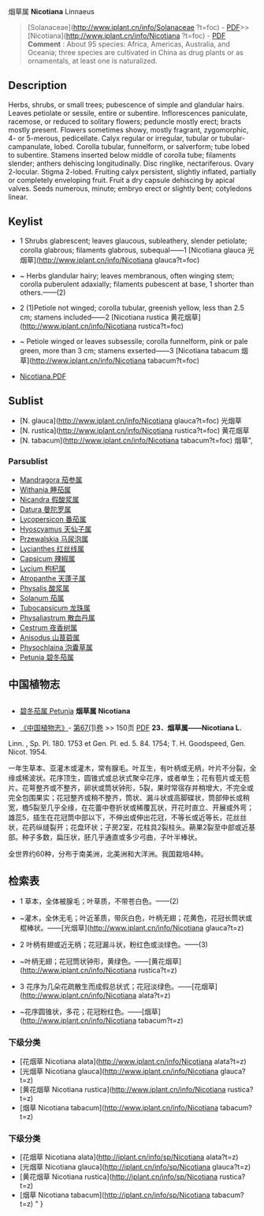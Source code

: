 烟草属 **Nicotiana** Linnaeus

> [Solanaceae](http://www.iplant.cn/info/Solanaceae ?t=foc) - [PDF](http://iplant.cn/foc/pdf/Solanaceae.pdf)>>[Nicotiana](http://www.iplant.cn/info/Nicotiana ?t=foc) - [PDF](http://www.iplant.cn/foc/pdf/Nicotiana.pdf)
> **Comment** : 
> About 95 species: Africa, Americas, Australia, and Oceania; three species are cultivated in China as drug plants or as ornamentals, at least one is naturalized.

## Description

Herbs, shrubs, or small trees; pubescence of simple and glandular hairs. Leaves petiolate or sessile, entire or subentire. Inflorescences paniculate, racemose, or reduced to solitary flowers; peduncle mostly erect; bracts mostly present. Flowers sometimes showy, mostly fragrant, zygomorphic, 4- or 5-merous, pedicellate. Calyx regular or irregular, tubular or tubular-campanulate, lobed. Corolla tubular, funnelform, or salverform; tube lobed to subentire. Stamens inserted below middle of corolla tube; filaments slender; anthers dehiscing longitudinally. Disc ringlike, nectariferous. Ovary 2-locular. Stigma 2-lobed. Fruiting calyx persistent, slightly inflated, partially or completely enveloping fruit. Fruit a dry capsule dehiscing by apical valves. Seeds numerous, minute; embryo erect or slightly bent; cotyledons linear.
## Keylist

* 1 Shrubs glabrescent; leaves glaucous, subleathery, slender petiolate; corolla glabrous; filaments glabrous, subequal——1 [Nicotiana glauca 光烟草](http://www.iplant.cn/info/Nicotiana glauca?t=foc)
* ~ Herbs glandular hairy; leaves membranous, often winging stem; corolla puberulent adaxially; filaments pubescent at base, 1 shorter than others.——(2)

* 2 (1)Petiole not winged; corolla tubular, greenish yellow, less than 2.5 cm; stamens included——2 [Nicotiana rustica 黄花烟草](http://www.iplant.cn/info/Nicotiana rustica?t=foc)
* ~ Petiole winged or leaves subsessile; corolla funnelform, pink or pale green, more than 3 cm; stamens exserted——3 [Nicotiana tabacum 烟草](http://www.iplant.cn/info/Nicotiana tabacum?t=foc)
* [Nicotiana.PDF](http://iplant.cn/foc/pdf/Nicotiana.pdf)

## Sublist

* [N.  glauca](http://www.iplant.cn/info/Nicotiana glauca?t=foc)
 光烟草
* [N.  rustica](http://www.iplant.cn/info/Nicotiana rustica?t=foc)
 黄花烟草
* [N.  tabacum](http://www.iplant.cn/info/Nicotiana tabacum?t=foc) 烟草",

### Parsublist

* [Mandragora  茄参属](http://www.iplant.cn/info/Mandragora?t=foc)
* [Withania  睡茄属](http://www.iplant.cn/info/Withania?t=foc)
* [Nicandra  假酸浆属](http://www.iplant.cn/info/Nicandra?t=foc)
* [Datura  曼陀罗属](http://www.iplant.cn/info/Datura?t=foc)
* [Lycopersicon  番茄属](http://www.iplant.cn/info/Lycopersicon?t=foc)
* [Hyoscyamus  天仙子属](http://www.iplant.cn/info/Hyoscyamus?t=foc)
* [Przewalskia  马尿泡属](http://www.iplant.cn/info/Przewalskia?t=foc)
* [Lycianthes  红丝线属](http://www.iplant.cn/info/Lycianthes?t=foc)
* [Capsicum  辣椒属](http://www.iplant.cn/info/Capsicum?t=foc)
* [Lycium  枸杞属](http://www.iplant.cn/info/Lycium?t=foc)
* [Atropanthe  天蓬子属](http://www.iplant.cn/info/Atropanthe?t=foc)
* [Physalis  酸浆属](http://www.iplant.cn/info/Physalis?t=foc)
* [Solanum  茄属](http://www.iplant.cn/info/Solanum?t=foc)
* [Tubocapsicum  龙珠属](http://www.iplant.cn/info/Tubocapsicum?t=foc)
* [Physaliastrum  散血丹属](http://www.iplant.cn/info/Physaliastrum?t=foc)
* [Cestrum  夜香树属](http://www.iplant.cn/info/Cestrum?t=foc)
* [Anisodus  山茛菪属](http://www.iplant.cn/info/Anisodus?t=foc)
* [Physochlaina  泡囊草属](http://www.iplant.cn/info/Physochlaina?t=foc)
* [Petunia  碧冬茄属](http://www.iplant.cn/info/Petunia?t=foc)

## 中国植物志
## 
* [碧冬茄属  Petunia](http://www.iplant.cn/info/Petunia?t=z)
**烟草属 Nicotiana**

* [《中国植物志》](http://www.iplant.cn/frps)- [第67(1)卷](http://www.iplant.cn/frps/vol/67(1)) >> 150页 [PDF](http://www.iplant.cn/frps/pdf/67(1)/150y.pdf)
**23．烟草属——Nicotiana L.**

Linn. , Sp. Pl. 180. 1753 et Gen. Pl. ed. 5. 84. 1754; T. H. Goodspeed, Gen. Nicot. 1954.

一年生草本、亚灌木或灌木，常有腺毛。叶互生，有叶柄或无柄，叶片不分裂，全缘或稀波状。花序顶生，圆锥式或总状式聚伞花序，或者单生；花有苞片或无苞片。花萼整齐或不整齐，卵状或筒状钟形，5裂，果时常宿存并稍增大，不完全或完全包围果实；花冠整齐或稍不整齐，筒状、漏斗状或高脚碟状，筒部伸长或稍宽，檐5裂至几乎全缘，在花蕾中卷折状或稀覆瓦状，开花时直立、开展或外弯；雄蕊5，插生在花冠筒中部以下，不伸出或伸出花冠，不等长或近等长，花丝丝状，花药纵缝裂开；花盘环状；子房2室，花柱具2裂柱头。蒴果2裂至中部或近基部。种子多数，扁压状，胚几乎通直或多少弓曲，子叶半棒状。

全世界约60种，分布于南美洲，北美洲和大洋洲。我国栽培4种。

## 检索表

* 1 草本，全体被腺毛；叶草质，不带苍白色。——(2)
* ~灌木，全休无毛；叶近革质，带灰白色，叶柄无翅；花黄色，花冠长筒状或棍棒状。——[光烟草](http://www.iplant.cn/info/Nicotiana glauca?t=z)
* 2 叶柄有翅或近无柄；花冠漏斗状，粉红色或淡绿色。——(3)
* ~叶柄无翅；花冠筒状钟形，黄绿色。——[黄花烟草](http://www.iplant.cn/info/Nicotiana rustica?t=z)
* 3 花序为几朵花疏散生而成假总状式；花冠淡绿色。——[花烟草](http://www.iplant.cn/info/Nicotiana alata?t=z)

* ~花序圆锥状，多花；花冠粉红色。——[烟草](http://www.iplant.cn/info/Nicotiana tabacum?t=z)

### 下级分类
* [花烟草  Nicotiana alata](http://www.iplant.cn/info/Nicotiana alata?t=z)
* [光烟草  Nicotiana glauca](http://www.iplant.cn/info/Nicotiana glauca?t=z)
* [黄花烟草  Nicotiana rustica](http://www.iplant.cn/info/Nicotiana rustica?t=z)
* [烟草  Nicotiana tabacum](http://www.iplant.cn/info/Nicotiana tabacum?t=z)

### 下级分类
* [花烟草  Nicotiana alata](http://iplant.cn/info/sp/Nicotiana alata?t=z)
* [光烟草  Nicotiana glauca](http://iplant.cn/info/sp/Nicotiana glauca?t=z)
* [黄花烟草  Nicotiana rustica](http://iplant.cn/info/sp/Nicotiana rustica?t=z)
* [烟草  Nicotiana tabacum](http://iplant.cn/info/sp/Nicotiana tabacum?t=z)
"
}